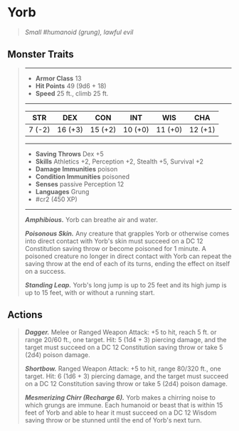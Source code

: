 # Yorb
>*Small #humanoid (grung), lawful evil*
## Monster Traits
>___
>- **Armor Class** 13
>- **Hit Points** 49 (9d6 + 18)
>- **Speed** 25 ft., climb 25 ft.
>___
>|STR|DEX|CON|INT|WIS|CHA|
>|:---:|:---:|:---:|:---:|:---:|:---:|
>|7 (-2)|16 (+3)|15 (+2)|10 (+0)|11 (+0)|12 (+1)|
>___
>- **Saving Throws** Dex +5
>- **Skills** Athletics +2, Perception +2, Stealth +5, Survival +2
>- **Damage Immunities** poison
>- **Condition Immunities** poisoned
>- **Senses** passive Perception 12
>- **Languages** Grung
>- #cr2 (450 XP)
>___
>***Amphibious.*** Yorb can breathe air and water.  
>
>***Poisonous Skin.*** Any creature that grapples Yorb or otherwise comes into direct contact with Yorb's skin must succeed on a DC 12 Constitution saving throw or become poisoned for 1 minute. A poisoned creature no longer in direct contact with Yorb can repeat the saving throw at the end of each of its turns, ending the effect on itself on a success.  
>
>***Standing Leap.*** Yorb's long jump is up to 25 feet and its high jump is up to 15 feet, with or without a running start.  
>
## Actions
>***Dagger.*** Melee  or Ranged Weapon Attack: +5 to hit, reach 5 ft. or range 20/60 ft., one target. Hit: 5 (1d4 + 3) piercing damage, and the target must succeed on a DC 12 Constitution saving throw or take 5 (2d4) poison damage.  
>
>***Shortbow.*** Ranged Weapon Attack: +5 to hit, range 80/320 ft., one target. Hit: 6 (1d6 + 3) piercing damage, and the target must succeed on a DC 12 Constitution saving throw or take 5 (2d4) poison damage.  
>
>***Mesmerizing Chirr (Recharge 6).*** Yorb makes a chirring noise to which grungs are immune. Each humanoid or beast that is within 15 feet of Yorb and able to hear it must succeed on a DC 12 Wisdom saving throw or be stunned until the end of Yorb's next turn.